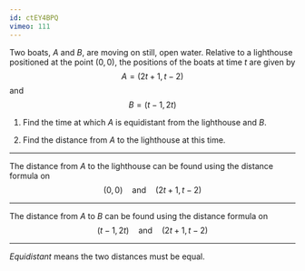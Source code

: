 ```yaml
---
id: ctEY4BPQ
vimeo: 111
---
```


Two boats, $A$ and $B$, are moving on still, open water. Relative to a lighthouse positioned at the point $(0,0)$, the positions of the boats at time $t$ are given by
$$
A = (2t + 1, t-2)
$$
and
$$
B =  (t-1, 2t)
$$

 1. Find the time at which $A$ is equidistant from the lighthouse and $B$.

 1. Find the distance from $A$ to the lighthouse at this time.

---

The distance from $A$ to the lighthouse can be found using the distance formula on
$$
(0,0) \quad \text{and} \quad (2t + 1, t-2)
$$

---

The distance from $A$ to $B$ can be found using the distance formula on
$$
(t-1, 2t) \quad \text{and} \quad (2t + 1, t-2)
$$

---

*Equidistant* means the two distances must be equal.
